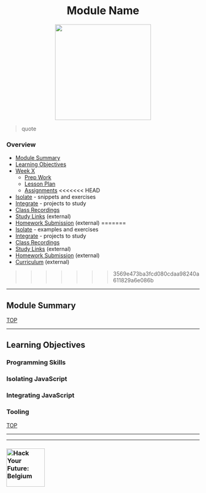 <h1 id='top' align="center">Module Name</h1>

<div align="center">
  <a href="https://hackyourfuture.be" target="_blank">
    <img src="https://user-images.githubusercontent.com/18554853/63941625-4c7c3d00-ca6c-11e9-9a76-8d5e3632fe70.jpg" width="250" height="250"/>
  </a>
</div>

>  quote

### Overview

* [Module Summary](#module-summary)
* [Learning Objectives](#learning-objectives)
* [Week X](./week-X)
  * [Prep Work](./week-X#prep-work)
  * [Lesson Plan](./week-X#lesson-plan)
  * [Assignments](./week-X#assignments)
<<<<<<< HEAD
* [Isolate](./isolate) - snippets and exercises
* [Integrate](./integrate) - projects to study
* [Class Recordings](./class-recordings.md)
* [Study Links](https://study.hackyourfuture.be) (external)
* [Homework Submission](https://home.hackyourfuture.be/students/homework-submission) (external)
=======
* [Isolate](./isolate) - examples and exercises
* [Integrate](./integrate) - projects to study
* [Class Recordings](./class-recordings.md)
* [Study Links](https://study.hackyourfuture.be) (external)
* [Homework Submission](https://github.com/hackyourfuturebelgium/homework-submission) (external)
* [Curriculum](https://curriculum.hackyourfuture.be/) (external)
>>>>>>> 3569e473ba3fcd080cdaa98240a611829a6e086b

---

## Module Summary

[TOP](#overview)

---

## Learning Objectives

### Programming Skills

### Isolating JavaScript

### Integrating JavaScript

### Tooling

[TOP](#overview)

---
---

### <a href="https://hackyourfuture.be" target="_blank"><img src="https://user-images.githubusercontent.com/18554853/63941625-4c7c3d00-ca6c-11e9-9a76-8d5e3632fe70.jpg" width="100" height="100" alt="Hack Your Future: Belgium"></a>
